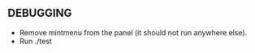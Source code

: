 DEBUGGING
---------

 - Remove mintmenu from the panel (it should not run anywhere else).
 - Run ./test
